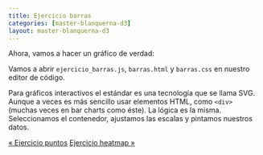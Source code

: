 ```yaml
---
title: Ejercicio barras
categories: [master-blanquerna-d3]
layout: master-blanquerna-d3
---
```


Ahora, vamos a hacer un gráfico de verdad:

<div class="bars"></div>

<script type="text/javascript">
!function bars() {
	// bars

	// Selectores
	// Esto lo vamos a usar contínuamente. Tenemos que seleccionar un elemento de la página
	// Estamos usando clases, '.mi-clase', pero también podemos usar id's '#mi-id'
	// Hay más selectores, pero estos son los principales
	const container = d3.select('.bars');

	// Nuestros datos
	// Esto es un array con objetos, es lo que se suele usar con D3
	// Array [1, 2, 3]
	// Objecto {partido: 'PP'}
	const data = [
		{
	    party: 'PSOE',
	    seats: 120
	  },
	  {
	    party: 'UP',
	    seats: 34
	  },
	  {
	    party: 'Cs',
	    seats: 9
	  },
	  {
	    party: 'PP',
	    seats: 88
	  },
	  {
	    party: 'Vox',
	    seats: 52
	  },
		{
	    party: 'Otros',
	    seats: 46
	  },
	];

	// Esto es lo que MÁS vamos a usar, y lo que más usaréis cuando escribáis 
	// JavaScript por vuestra cuenta
	// console.log(data);

	// Escalas

	// Escalas lineales
	// El concepto de escalas ya os lo han explicado, pero vamos a repasarlo
	// Tenemos unas variables que tenemos que trasladar a la pantalla
	// En programación web usamos los píxeles
	// 
	const x = d3.scaleLinear()
		.range([0, 100])
		.domain([0, 130]);

	// Escalas ordinales
	// Estas son las mejores amigas de las lineales, y junto a esas, las que más váis a usar
	// Nos sirven para mapear datos discretos a variables concretas

	const colour = d3.scaleOrdinal()
		.range(['#9970ab', '#ef7670', '#a4bdc9', '#feb24c', '#6baed6', '#a6d96a'])
		.domain(['UP', 'PSOE', 'Otros', 'Cs', 'PP', 'Vox'])

	// ¡A pintar!
	const bar = container
	  .selectAll('div')
	  .data(data)
	  .enter()
	  .append('div')
		.attr('class', 'bar');

	bar.append('div')
		.attr('class', 'name')
		.html(d => d.party);

	bar.append('div')
		.attr('class', 'seats')
		.style('width', d => `${x(d.seats)}%`)
		.style('background', d => colour(d.party))
		.html(d => d.seats);
}();
</script>

Vamos a abrir `ejercicio_barras.js`, `barras.html` y `barras.css` en nuestro editor de código.

Para gráficos interactivos el estándar es una tecnología que se llama SVG. Aunque a veces
es más sencillo usar elementos HTML, como `<div>` (muchas veces en bar charts como éste). La
lógica es la misma. Seleccionamos el contenedor, ajustamos las escalas y
pintamos nuestros datos.

<nav>
  <a class="previous" href="02-ejercicio-puntos.html">&laquo; Ejercicio puntos</a>
  <a class="next" href="04-ejercicio-heatmap.html">Ejercicio heatmap &raquo;</a>
</nav>
